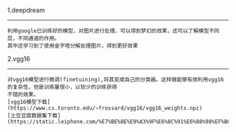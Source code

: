 1.deepdream
____
    利用google已训练好的模型，对图片进行处理，可以得到梦幻的效果，还可以了解模型不同层，不同通道的作用。
    其中还学习到了使用金字塔分解处理图片，得到更好效果
2.vgg16
____
    对vgg16模型进行微调(finetuining),将其变成自己的分类器。这样做能够有效利用vgg16的复杂性，但是训练量很小，以较少的训练获得
    不错的效果。
    [vgg16模型下载] (https://www.cs.toronto.edu/~frossard/vgg16/vgg16_weights.npz)
    [土豆豆腐数据集下载] (https://static.leiphone.com/%E7%BE%8E%E9%A3%9F%E6%8C%91%E6%88%98%EF%BC%881%EF%BC%89%E8%B1%86%E8%85%90%E5%92%8C%E5%9C%9F%E8%B1%86.zip) 
